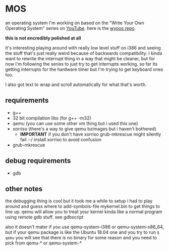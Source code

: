 # MOS
an operating system I'm working on based on the "Write Your Own Operating System"
series on [YouTube](https://www.youtube.com/watch?v=1rnA6wpF0o4&list=PLHh55M_Kq4OApWScZyPl5HhgsTJS9MZ6M).
here is the [wyoos repo](https://github.com/AlgorithMan-de/wyoos).

__this is not encredibly polished at all__

It's interesting playing around with really low level stuff on i386 and seeing the stuff
that's just really weird because of backwards compatibility. I kinda want to rewrite the
interrupt thing in a way that might be cleaner, but for now I'm following the series to
just try to get interrupts working. so far its getting interrupts for the hardware timer
but I'm trying to get keyboard ones too.

I also got text to wrap and scroll automatically for what that's worth.

## requirements
- g++
- 32 bit compilation libs (for g++ -m32)
- qemu (you can use some other vm thing but i used this one)
- xorriso (there's a way to give qemu bzimages but i haven't bothered)
  + __IMPORTANT__ if you don't have xorriso grub-mkrescue might silently fail :-/
    install xorriso to avoid confusion
- grub-mkrescue

## debug requirements
- gdb

## other notes
the debugging thing is cool but it took me a while to setup
i had to play around and guess where to add-symbols-file mykernel.bin to get
things to line up. qemu will allow you to treat your kernel kinda like a normal program
using remote gdb stuff. see gdbscript

also it doesn't mater if you use qemu-system-i386 or qemu-system-x86_64, but if your
qemu package is like the Ubuntu 18.04 one and you try to run `$ qemu` you will see
that there is no binary for some reason and you need to pick from qemu-* or qemu-system-*